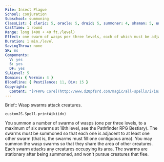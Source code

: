```yaml
---
File: Insect Plague
School: conjuration
Subschool: summoning
ClassList: { cleric: 5, oracle: 5, druid: 5, summoner: 4, shaman: 5, unchained summoner: 5 }
CastTime: 1 round
Range: long (400 + 40 ft./level)
Effect: one swarm of wasps per three levels, each of which must be adjacent to at least one other swarm
Duration: 1 min./level
SavingThrow: none
SR: no
Components:
  V: yes
  S: yes
  DF: yes
SLALevel: 5
Domains: { Vermin: 4 }
Bloodline: { Pestilence: 11, Div: 15 }
Copyright:
  Content: "[PFRPG Core](http://www.d20pfsrd.com/magic/all-spells/i/insect-plague)"
---
```

Brief:: Wasp swarms attack creatures.

```dataviewjs
customJS.Spell.printWiki(dv)
```

You summon a number of swarms of wasps (one per three levels, to a maximum of six swarms at 18th level, see the Pathfinder RPG Bestiary). The swarms must be summoned so that each one is adjacent to at least one other swarm (that is, the swarms must fill one contiguous area). You may summon the wasp swarms so that they share the area of other creatures. Each swarm attacks any creatures occupying its area. The swarms are stationary after being summoned, and won't pursue creatures that flee.
